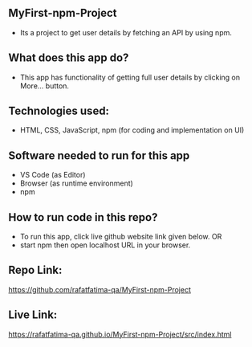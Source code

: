 ## MyFirst-npm-Project
- Its a project to get user details by fetching an API by using npm.

## What does this app do?
- This app has functionality of getting full user details by clicking on More... button.

## Technologies used:
- HTML, CSS, JavaScript, npm (for coding and implementation  on UI)

## Software needed to run for this app
- VS Code (as Editor)
- Browser (as runtime environment)
- npm

## How to run code in this repo?
- To run this app, click live github website link given below.
OR
- start npm then open localhost URL in your browser.

## Repo Link:
https://github.com/rafatfatima-qa/MyFirst-npm-Project

## Live Link:
https://rafatfatima-qa.github.io/MyFirst-npm-Project/src/index.html

